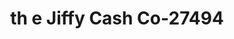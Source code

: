 ---
f_zip-code: 41701
f_state-code: KY
title: th e Jiffy Cash Co-27494
f_phone: 606-435-0000
f_city-only: Hazard
f_address: 2841 N Main Street Hazard
f_location-unique-id: '27494'
slug: th-e-jiffy-cash-co-27494
updated-on: '2024-05-30T13:46:58.046Z'
created-on: '2024-05-30T13:36:59.803Z'
published-on: '2024-05-30T13:54:32.469Z'
f_city-state: cms/city/hazard-ky.md
f_company: cms/company/th-e-jiffy-cash-co.md
f_state: cms/state/kentucky.md
layout: '[payday-loan].html'
tags: payday-loan
---